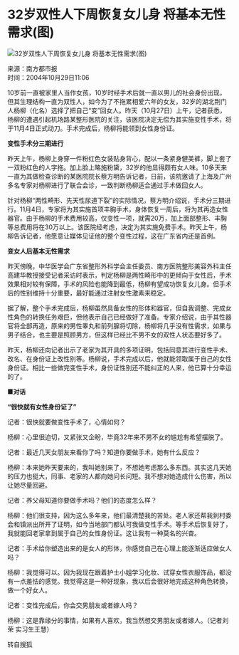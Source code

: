 # 32岁双性人下周恢复女儿身 将基本无性需求(图)

![32岁双性人下周恢复女儿身 将基本无性需求(图)](https://photo.sohu.com/20041029/Img222747202.jpg)

来源：南方都市报  
时间：2004年10月29日11:06  

10岁前一直被家里人当作女孩，10岁时经手术后就一直以男儿的社会身份出现，但其生理结构一直为双性人，如今为了不拖累相爱六年的女友，32岁的湖北荆门人杨柳（化名）选择了把自己“变”回女人。昨天（10月27日）上午，记者获悉，杨柳的遭遇引起机场路某整形医院的关注，该医院决定无偿为其实施变性手术，将于11月4日正式动刀。手术完成后，杨柳将能领到女性身份证。

**变性手术分三期进行**

昨天上午，杨柳上身穿一件粉红色女装贴身背心，配以一条紧身健美裤，脚上套了一双粉红色的人字拖。加上脸上略施粉黛，32岁的他显得颇有女人味。10多天来一直为其做检查诊断的某医院院长蔡方明告诉记者，日前，该院邀请了上海及广州多名专家对杨柳进行了联合会诊，一致判断杨柳适合通过手术做回女人。

针对杨柳“两性畸形、先天性尿道下裂”的实际情况，蔡方明介绍说，手术分三期进行。11月4日，专家将为其实施首项丰胸手术，身体恢复一周后，将为其再造女性器官。由于杨柳的手术费用较高，仅变性一项，就需20万，加上面部整形、丰胸等总费用将在30万以上。该医院经考虑，决定为其实施免费手术。昨天上午，杨柳告诉记者，他愿意让媒体见证他的整个变性过程，这在广东省内还是首例。

**变女人后基本无性需求**

昨天傍晚，中华医学会广东省整形外科学会主任委员、南方医院整形美容外科主任高建华教授接受记者采访时表示，判定杨柳是两性畸形中的更倾向于女性后，手术效果相对较有保障，手术的风险也能降到最低，杨柳有望成功恢复女儿身。但手术后的性别维持十分重要，最好能通过注射女性激素来稳定。

据了解，整个手术完成后，杨柳虽然具备女性的形体和器官，但自我调整、完成女性角色的转换任务艰巨，但他表示自己已经做好了准备。专家介绍说，由于其性器官将全部再造，原来的男性睾丸和前列腺将切除，杨柳将几乎没有性需求，如果与男子结合，也主要是照顾男方，但这样已经比不男不女的双性人状态要好多了。

昨天，杨柳还向记者出示了老家为其开具的多项证明，包括同意其进行变性手术、改名、在身份证上改性别等。杨柳说，手术完成以后，他就能领取属于自己的女性身份证。相比一些做完变性手术，身份证性别还不能纠正的人来，他已算十分幸运的了。

**■对话**

**“很快就有女性身份证了”**

记者：很快就要做变性手术了，心情如何？

杨柳：心里很迫切，又紧张又企盼，毕竟32年来不男不女的尴尬有希望摆脱了。

记者：最近几天女朋友来看你了吗？知道你要做手术，她有什么反应？

杨柳：本来她昨天要来的，我叫她别来了，不想她考虑那么多东西。其实这几天她的压力也挺大，同事、老家的人都向她问长问短。我不想对她造成什么伤害，所以让她尽量回避。

记者：养父母知道你要做手术吗？他们的态度怎么样？

杨柳：他们很支持，因为这么多年来，他们最清楚我的苦处。老人家还帮我到村委会和镇派出所开了证明，如今当地部门都认可我做变性手术。等手术后恢复好了，我就能回老家拿到属于自己的女性身份证。这让我有一种莫名的兴奋。

记者：手术给你塑造出来的是女人的形体，你感觉自己在心理上能逐渐适应做女人吗？

杨柳：我觉得可以。因为我现在跟着护士小姐学习化妆、试穿女性衣服饰品，都没有一点羞怯的感觉。我觉得这是一种好现象，我以后会很好地完成这种角色转换，做一个好女人。

记者：变性完成后，你会交男朋友或者嫁人吗？

杨柳：这是靠缘分的事情，如果有人喜欢，我当然想交男朋友或者嫁人。（记者刘荣 实习生王慧）

转自搜狐
